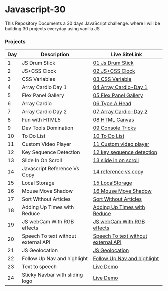 # Javascript-30

This Repository Documents a 30 days JavaScript challenge. where I will be building 30 projects everyday using vanilla JS

### Projects

| Day | Description          | Live SiteLink                                                                      | 
| --- | -------------------- | ---------------------------------------------------------------------------------- | 
| 1   | JS Drum Stick        | [01 Js Drum Stick](https://fevenseyfu.github.io/Javascript-30/01-Javascript-drum-kit/)     | 
| 2   | JS+CSS Clock         | [02 JS+CSS Clock](https://fevenseyfu.github.io/Javascript-30/02-JS-and-CSS-Clock/)         |
| 3   | CSS Variables        | [03 CSS Variable](https://fevenseyfu.github.io/Javascript-30/03-CSS-Variables/)            | 
| 4   | Array Cardio Day 1   | [04 Array Cardio-Day 1](https://fevenseyfu.github.io/Javascript-30/04-Array-Cardio-day-1/) | 
| 5   | Flex Panel Gallery   | [05 Flex Panel Gallery](https://fevenseyfu.github.io/Javascript-30/05-Flex-Panel-Gallery/) | 
| 6   | Array Cardio         | [06 Type A Head](https://fevenseyfu.github.io/Javascript-30/06-Type-Ahead/)                | 
| 7   | Array Cardio Day 2   | [07 Array Cardio-Day 2](https://fevenseyfu.github.io/Javascript-30/07-Array-Cardio-Day-2/) | 
| 8   | Fun with HTML5       | [08 HTML Canvas](https://fevenseyfu.github.io/Javascript-30/08-Fun-With-HTML5/)            |
| 9   | Dev Tools Domination | [09 Console Tricks](https://fevenseyfu.github.io/Javascript-30/09-Dev-Tools-Domination/)   |
| 10  | To Do List           | [10 To Do List](https://fevenseyfu.github.io/Javascript-30/10-ToDo-List/)                  |
| 11  | Custom Video Player  | [11 Custom video player](https://fevenseyfu.github.io/Javascript-30/11-Custom-video-player/)|
| 12  | Key Sequence Detection | [12 key sequence detection](https://fevenseyfu.github.io/Javascript-30/12-key-sequence-detection/)|
| 13  | Slide In On Scroll| [13 slide in on scroll](https://fevenseyfu.github.io/Javascript-30/13-slide-in-on-scroll/)|
| 14  | Javascript Reference Vs Copy| [14 reference vs copy](https://fevenseyfu.github.io/Javascript-30/14-reference-vs-copy/)|
| 15  | Local Storage| [15 LocalStorage](https://fevenseyfu.github.io/Javascript-30/15-LocalStorage/)|
| 16  | Mouse Move Shadow| [16 Mouse Move Shadow](https://fevenseyfu.github.io/Javascript-30/16-mouse-move-shadow/)|
| 17  | Sort Without Articles| [Sort Without Articles](https://fevenseyfu.github.io/Javascript-30/17-sort-without-articles/)|
| 18  | Adding Up Times with Reduce| [Adding Up Times with Reduce](https://fevenseyfu.github.io/Javascript-30/18-Adding-Up-Times-with-Reduce/)|
| 19  | JS webCam With RGB effects| [JS webCam With RGB effects](https://fevenseyfu.github.io/Javascript-30/19-webcam-fun/)|
| 20  | Speech To text without external API| [Speech To text without external API](https://fevenseyfu.github.io/Javascript-30/20-speech-detection/)|
| 21  | JS Geolocation| [JS Geolocation](https://fevenseyfu.github.io/Javascript-30/21-Geo-location/)|
| 22  | Follow Up Nav and highlight| [Follow Up Nav and highlight](https://fevenseyfu.github.io/Javascript-30/22-follow-along-link/)|
| 23  | Text to speech| [Live Demo](https://fevenseyfu.github.io/Javascript-30/23-speech-syntesis/)|
| 24  | Sticky Navbar with sliding logo| [Live Demo](https://fevenseyfu.github.io/Javascript-30/24-sticky-nav/)|